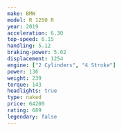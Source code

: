 ```yaml
---
make: BMW
model: R 1250 R
year: 2019
acceleration: 6.30
top-speed: 6.15
handling: 5.12
braking-power: 5.02
displacement: 1254
engine: ["2 Cylinders", "4 Stroke"]
power: 136
weight: 239
torque: 143
headlights: true
type: naked
price: 64200
rating: 689
legendary: false
---
```

